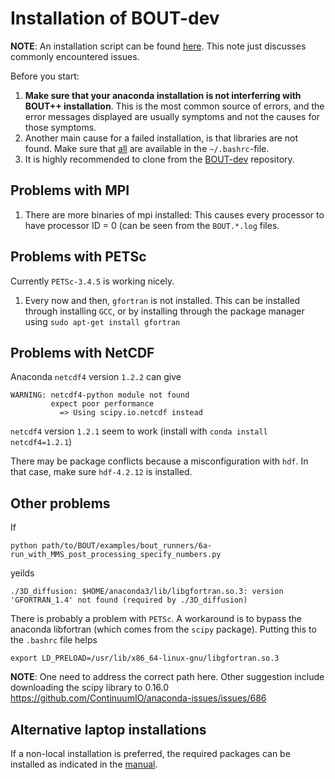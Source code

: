 # Installation of BOUT-dev

**NOTE**: An installation script can be found [here](../installScripts/boutPPInstall.sh).
This note just discusses commonly encountered issues.

Before you start:

1. **Make sure that your anaconda installation is not interferring with BOUT++
   installation**. This is the most common source of errors, and the error
   messages displayed are usually symptoms and not the causes for those
   symptoms.
2. Another main cause for a failed installation, is that libraries are not
   found. Make sure that [all](../installScripts/boutPPInstall.sh#L155) are available in the `~/.bashrc`-file.
3. It is highly recommended to clone from the [BOUT-dev](https://github.com/boutproject/BOUT-dev) repository.


## Problems with MPI

1. There are more binaries of mpi installed: This causes every processor to
   have processor ID = 0 (can be seen from the `BOUT.*.log` files.

## Problems with PETSc

Currently `PETSc-3.4.5` is working nicely.

1. Every now and then, `gfortran` is not installed. This can be installed
   through installing `GCC`, or by installing through the package manager using
   `sudo apt-get install gfortran`

## Problems with NetCDF

Anaconda `netcdf4` version `1.2.2` can give

```
WARNING: netcdf4-python module not found
         expect poor performance
           => Using scipy.io.netcdf instead
```

`netcdf4` version `1.2.1` seem to work  (install with `conda install netcdf4=1.2.1`)

There may be package conflicts because a misconfiguration with `hdf`. In that
case, make sure `hdf-4.2.12` is installed.

## Other problems

If

```
python path/to/BOUT/examples/bout_runners/6a-run_with_MMS_post_processing_specify_numbers.py
```

yeilds

```
./3D_diffusion: $HOME/anaconda3/lib/libgfortran.so.3: version 'GFORTRAN_1.4' not found (required by ./3D_diffusion)
```

There is probably a problem with `PETSc`.
A workaround is to bypass the anaconda libfortran (which comes from the `scipy`
package). Putting this to the `.bashrc` file helps

```
export LD_PRELOAD=/usr/lib/x86_64-linux-gnu/libgfortran.so.3
```

**NOTE**: One need to address the correct path here. Other suggestion include
downloading the scipy library to 0.16.0
https://github.com/ContinuumIO/anaconda-issues/issues/686

## Alternative laptop installations

If a non-local installation is preferred, the required packages can be
installed as indicated in the
[manual](http://bout-dev.readthedocs.io/en/latest/user_docs/getting_started.html).
